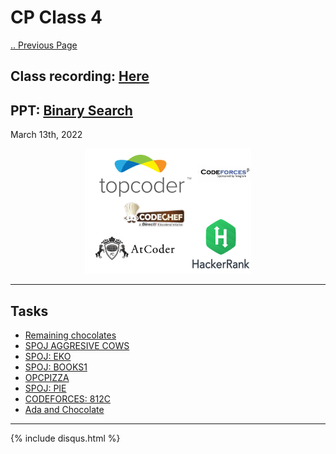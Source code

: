 # CP Class 4

[.. Previous Page](..)

## Class recording: [Here](https://drive.google.com/file/d/1apg5Gj4Rkd6fOmXBuJIyxK66CdsAG7XI/view?usp=sharing)

## PPT: [Binary Search](Advanced%20Binary%20Search.pdf)

March 13th, 2022

<div align="center"><img src="../CP_logo.png" alt="CP logos" height=200/></div>

<hr>

## Tasks

- [Remaining chocolates](https://www.hackerrank.com/contests/mnnit2018opc1/challenges/remaining-chocolates/problem)
- [SPOJ AGGRESIVE COWS](https://www.spoj.com/problems/AGGRCOW/)
- [SPOJ: EKO](https://www.spoj.com/problems/EKO/)
- [SPOJ: BOOKS1](https://www.spoj.com/problems/BOOKS1/)
- [OPCPIZZA](https://www.spoj.com/problems/OPCPIZZA/)
- [SPOJ: PIE](https://www.spoj.com/problems/PIE/)
- [CODEFORCES: 812C](https://codeforces.com/problemset/problem/812/C)
- [Ada and Chocolate](https://www.hackerrank.com/contests/pir2k21-1/challenges/ada-and-chocolate/problem)

<hr>

{% include disqus.html %}
